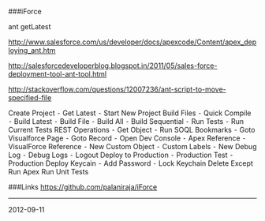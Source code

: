 ###iForce

ant getLatest

http://www.salesforce.com/us/developer/docs/apexcode/Content/apex_deploying_ant.htm

http://salesforcedeveloperblog.blogspot.in/2011/05/sales-force-deployment-tool-ant-tool.html

http://stackoverflow.com/questions/12007236/ant-script-to-move-specified-file


Create Project
    ⁃   Get Latest
    ⁃   Start New Project
Build Files
    ⁃   Quick Compile
    ⁃   Build Latest
    ⁃   Build File
    ⁃   Build All
    ⁃   Build Sequential
    ⁃   Run Tests
    ⁃   Run Current Tests
REST Operations
    ⁃   Get Object
    ⁃   Run SOQL
Bookmarks
    ⁃   Goto Visualforce Page
    ⁃   Goto Record
    ⁃   Open Dev Console
    ⁃   Apex Reference
    ⁃   VisualForce Reference
    ⁃   New Custom Object
    ⁃   Custom Labels
    ⁃   New Debug Log
    ⁃   Debug Logs
    ⁃   Logout
Deploy to Production
    ⁃   Production Test
    ⁃   Production Deploy
Keycain
    ⁃   Add Password
    ⁃   Lock Keychain
Delete Except
Run Apex
Run Unit Tests


###Links
https://github.com/palaniraja/iForce

---
2012-09-11
